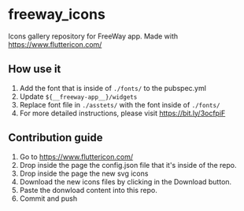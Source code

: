 # freeway_icons
Icons gallery repository for FreeWay app. Made with https://www.fluttericon.com/

## How use it
1) Add the font that is inside of ```./fonts/``` to the pubspec.yml
2) Update ```${__freeway-app__}/widgets```
3) Replace font file in ```./asstets/``` with the font inside of ```./fonts/```
4) For more detailed instructions, please visit https://bit.ly/3ocfpiF

## Contribution guide
1) Go to https://www.fluttericon.com/
2) Drop inside the page the config.json file that it's inside of the repo.
3) Drop inside the page the new svg icons
4) Download the new icons files by clicking in the Download button.
5) Paste the donwload content into this repo.
6) Commit and push
